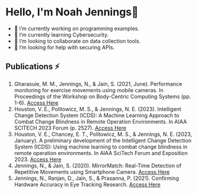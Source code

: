 # Hello, I'm Noah Jennings👋

- 🔭 I’m currently working on programming examples.
- 🌱 I’m currently learning Cybersecurity.
- 👯 I’m looking to collaborate on data collection tools.
- 🤔 I’m looking for help with securing APIs.

## Publications ⚡
1. Gharasuie, M. M., Jennings, N., & Jain, S. (2021, June). Performance monitoring for exercise movements using mobile cameras. In Proceedings of the Workshop on Body-Centric Computing Systems (pp. 1-6). [Access Here](https://dl.acm.org/doi/pdf/10.1145/3469260.3469665)
2. Houston, V. E., Politowicz, M. S., & Jennings, N. E. (2023). Intelligent Change Detection System (ICDS): A Machine Learning Approach to Combat Change Blindness in Remote Operation Environments. In AIAA SCITECH 2023 Forum (p. 2527). [Access Here](https://arc.aiaa.org/doi/10.2514/6.2023-2527)
3. Houston, V. E., Chancey, E. T., Politowicz, M. S., & Jennings, N. E. (2023, January). A preliminary development of the Intelligent Change Detection System (ICDS): Using machine learning to combat change blindness in remote operation environments. In AIAA SciTech Forum and Exposition 2023. [Access Here](https://ntrs.nasa.gov/citations/20220018055)
4. Jennings, N., & Jain, S. (2020). MirrorMatch: Real-Time Detection of Repetitive Movements using Smartphone Camera. [Access Here](https://ieeexplore.ieee.org/document/8908633) 
5. Jennings, N., Ranjan, D., Jain, S., & Prasanna, P. (2021). Confirming Hardware Accuracy in Eye Tracking Research. [Access Here](https://digitalcommons.odu.edu/undergradsymposium/2021/sciences/16/)
